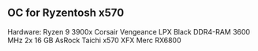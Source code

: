 OC for Ryzentosh x570
--

Hardware:
Ryzen 9 3900x
Corsair Vengeance LPX Black DDR4-RAM 3600 MHz 2x 16 GB
AsRock Taichi x570
XFX Merc RX6800


